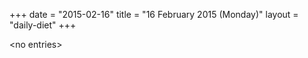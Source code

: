 +++
date = "2015-02-16"
title = "16 February 2015 (Monday)"
layout = "daily-diet"
+++


\<no entries\>

